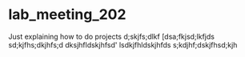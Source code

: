 # lab_meeting_202
Just explaining how to do projects
d;skjfs;dlkf
[dsa;fkjsd;lkfjds
sd;kjfhs;dkjhfs;d
dksjhfldskjhfsd'
lsdkjfhldskjhfds
s;kdjhf;dskjfhsd;kjh
